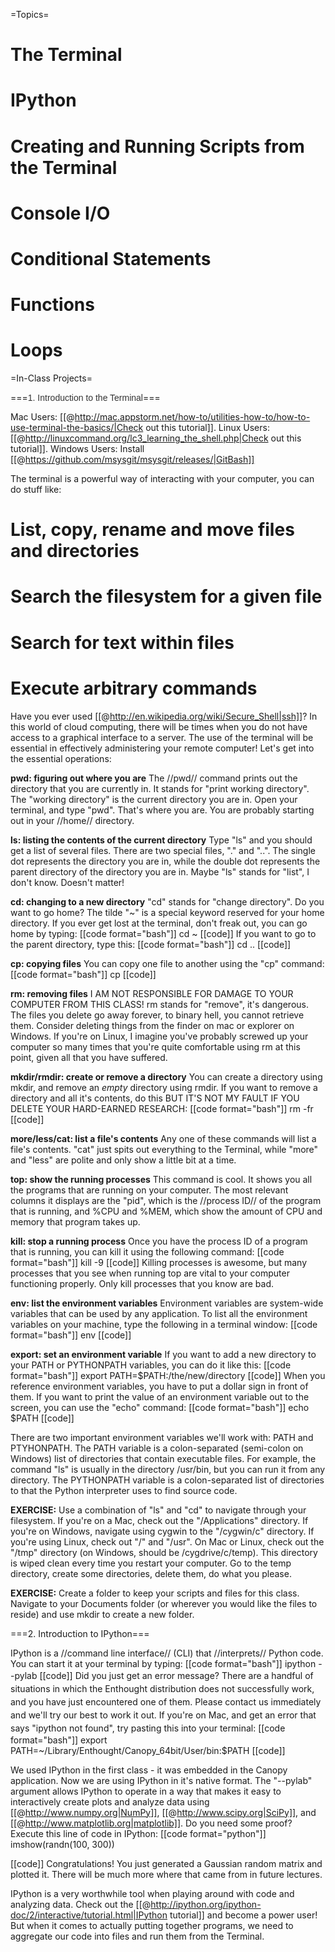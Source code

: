 =Topics= 
# The Terminal
# IPython
# Creating and Running Scripts from the Terminal
# Console I/O
# Conditional Statements
# Functions
# Loops

=In-Class Projects= 


===<span style="color: #333333; font-family: arial,helvetica,sans-serif;">1. Introduction to the Terminal</span>=== 

Mac Users: [[@http://mac.appstorm.net/how-to/utilities-how-to/how-to-use-terminal-the-basics/|Check out this tutorial]].
Linux Users: [[@http://linuxcommand.org/lc3_learning_the_shell.php|Check out this tutorial]].
Windows Users: Install [[@https://github.com/msysgit/msysgit/releases/|GitBash]]

The terminal is a powerful way of interacting with your computer, you can do stuff like:
# List, copy, rename and move files and directories
# Search the filesystem for a given file
# Search for text within files
# Execute arbitrary commands

Have you ever used [[@http://en.wikipedia.org/wiki/Secure_Shell|ssh]]? In this world of cloud computing, there will be times when you do not have access to a graphical interface to a server. The use of the terminal will be essential in effectively administering your remote computer! Let's get into the essential operations:

**pwd: figuring out where you are**
The //pwd// command prints out the directory that you are currently in. It stands for "print working directory". The "working directory" is the current directory you are in. Open your terminal, and type "pwd". That's where you are. You are probably starting out in your //home// directory.

**ls: listing the contents of the current directory**
Type "ls" and you should get a list of several files. There are two special files, "." and "..". The single dot represents the directory you are in, while the double dot represents the parent directory of the directory you are in. Maybe "ls" stands for "list", I don't know. Doesn't matter!

**cd: changing to a new directory**
"cd" stands for "change directory". Do you want to go home? The tilde "~" is a special keyword reserved for your home directory. If you ever get lost at the terminal, don't freak out, you can go home by typing:
[[code format="bash"]]
cd ~
[[code]]
If you want to go to the parent directory, type this:
[[code format="bash"]]
cd ..
[[code]]

**cp: copying files**
You can copy one file to another using the "cp" command:
[[code format="bash"]]
cp <file location> <new location>
[[code]]

**rm: removing files**
I AM NOT RESPONSIBLE FOR DAMAGE TO YOUR COMPUTER FROM THIS CLASS! rm stands for "remove", it's dangerous. The files you delete go away forever, to binary hell, you cannot retrieve them. Consider deleting things from the finder on mac or explorer on Windows. If you're on Linux, I imagine you've probably screwed up your computer so many times that you're quite comfortable using rm at this point, given all that you have suffered.

**mkdir/rmdir: create or remove a directory**
You can create a directory using mkdir, and remove an *empty* directory using rmdir. If you want to remove a directory and all it's contents, do this BUT IT'S NOT MY FAULT IF YOU DELETE YOUR HARD-EARNED RESEARCH:
[[code format="bash"]]
rm -fr <directory with stuff in it>
[[code]]

**more/less/cat: list a file's contents**
Any one of these commands will list a file's contents. "cat" just spits out everything to the Terminal, while "more" and "less" are polite and only show a little bit at a time.

**top: show the running processes**
This command is cool. It shows you all the programs that are running on your computer. The most relevant columns it displays are the "pid", which is the //process ID// of the program that is running, and %CPU and %MEM, which show the amount of CPU and memory that program takes up.

**kill: stop a running process**
Once you have the process ID of a program that is running, you can kill it using the following command:
[[code format="bash"]]
kill -9 <process id>
[[code]]
Killing processes is awesome, but many processes that you see when running top are vital to your computer functioning properly. Only kill processes that you know are bad.

**env: list the environment variables**
Environment variables are system-wide variables that can be used by any application. To list all the environment variables on your machine, type the following in a terminal window:
[[code format="bash"]]
env
[[code]]

**export: set an environment variable**
If you want to add a new directory to your PATH or PYTHONPATH variables, you can do it like this:
[[code format="bash"]]
export PATH=$PATH:/the/new/directory
[[code]]
When you reference environment variables, you have to put a dollar sign in front of them. If you want to print the value of an environment variable out to the screen, you can use the "echo" command:
[[code format="bash"]]
echo $PATH
[[code]]

There are two important environment variables we'll work with: PATH and PTYHONPATH. The PATH variable is a colon-separated (semi-colon on Windows) list of directories that contain executable files. For example, the command "ls" is usually in the directory /usr/bin, but you can run it from any directory. The PYTHONPATH variable is a colon-separated list of directories to that the Python interpreter uses to find source code.

**EXERCISE:** Use a combination of "ls" and "cd" to navigate through your filesystem. If you're on a Mac, check out the "/Applications" directory. If you're on Windows, navigate using cygwin to the "/cygwin/c" directory. If you're using Linux, check out "/" and "/usr". On Mac or Linux, check out the "/tmp" directory (on Windows, should be /cygdrive/c/temp). This directory is wiped clean every time you restart your computer. Go to the temp directory, create some directories, delete them, do what you please.

**EXERCISE:** Create a folder to keep your scripts and files for this class. Navigate to your Documents folder (or wherever you would like the files to reside) and use mkdir to create a new folder.



===2. Introduction to IPython=== 

IPython is a //command line interface// (CLI) that //interprets// Python code. You can start it at your terminal by typing:
[[code format="bash"]]
ipython --pylab
[[code]]
<span style="line-height: 1.5;">Did you just get an error message? There are a handful of situations in which the Enthought distribution does not successfully work, and you have just encountered one of them. Please contact us immediately and we'll try our best to work it out. If you're on Mac, and get an error that says "ipython not found", try pasting this into your terminal:</span>
[[code format="bash"]]
export PATH=~/Library/Enthought/Canopy_64bit/User/bin:$PATH
[[code]]

We used IPython in the first class - it was embedded in the Canopy application. Now we are using IPython in it's native format. The "--pylab" argument allows IPython to operate in a way that makes it easy to interactively create plots and analyze data using [[@http://www.numpy.org|NumPy]], [[@http://www.scipy.org|SciPy]], and [[@http://www.matplotlib.org|matplotlib]]. Do you need some proof? Execute this line of code in IPython:
[[code format="python"]]
imshow(randn(100, 300))

[[code]]
Congratulations! You just generated a Gaussian random matrix and plotted it. There will be much more where that came from in future lectures.

IPython is a very worthwhile tool when playing around with code and analyzing data. Check out the <span style="background-color: #ffffff;">[[@http://ipython.org/ipython-doc/2/interactive/tutorial.html|IPython tutorial]]</span> and become a power user!
But when it comes to actually putting together programs, we need to aggregate our code into files and run them from the Terminal.

